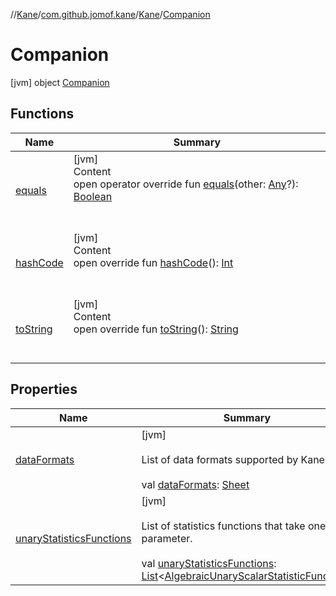 //[Kane](../../../index.md)/[com.github.jomof.kane](../../index.md)/[Kane](../index.md)/[Companion](index.md)



# Companion  
 [jvm] object [Companion](index.md)   


## Functions  
  
|  Name|  Summary| 
|---|---|
| [equals](https://kotlinlang.org/api/latest/jvm/stdlib/kotlin/-any/equals.html)| [jvm]  <br>Content  <br>open operator override fun [equals](https://kotlinlang.org/api/latest/jvm/stdlib/kotlin/-any/equals.html)(other: [Any](https://kotlinlang.org/api/latest/jvm/stdlib/kotlin/-any/index.html)?): [Boolean](https://kotlinlang.org/api/latest/jvm/stdlib/kotlin/-boolean/index.html)  <br><br><br>
| [hashCode](https://kotlinlang.org/api/latest/jvm/stdlib/kotlin/-any/hash-code.html)| [jvm]  <br>Content  <br>open override fun [hashCode](https://kotlinlang.org/api/latest/jvm/stdlib/kotlin/-any/hash-code.html)(): [Int](https://kotlinlang.org/api/latest/jvm/stdlib/kotlin/-int/index.html)  <br><br><br>
| [toString](https://kotlinlang.org/api/latest/jvm/stdlib/kotlin/-any/to-string.html)| [jvm]  <br>Content  <br>open override fun [toString](https://kotlinlang.org/api/latest/jvm/stdlib/kotlin/-any/to-string.html)(): [String](https://kotlinlang.org/api/latest/jvm/stdlib/kotlin/-string/index.html)  <br><br><br>


## Properties  
  
|  Name|  Summary| 
|---|---|
| [dataFormats](index.md#com.github.jomof.kane/Kane.Companion/dataFormats/#/PointingToDeclaration/)|  [jvm] <br><br>List of data formats supported by Kane.<br><br>val [dataFormats](index.md#com.github.jomof.kane/Kane.Companion/dataFormats/#/PointingToDeclaration/): [Sheet](../../../com.github.jomof.kane.sheet/-sheet/index.md)   <br>
| [unaryStatisticsFunctions](index.md#com.github.jomof.kane/Kane.Companion/unaryStatisticsFunctions/#/PointingToDeclaration/)|  [jvm] <br><br>List of statistics functions that take one parameter.<br><br>val [unaryStatisticsFunctions](index.md#com.github.jomof.kane/Kane.Companion/unaryStatisticsFunctions/#/PointingToDeclaration/): [List](https://kotlinlang.org/api/latest/jvm/stdlib/kotlin.collections/-list/index.html)<[AlgebraicUnaryScalarStatisticFunction](../../../com.github.jomof.kane.functions/-algebraic-unary-scalar-statistic-function/index.md)>   <br>

